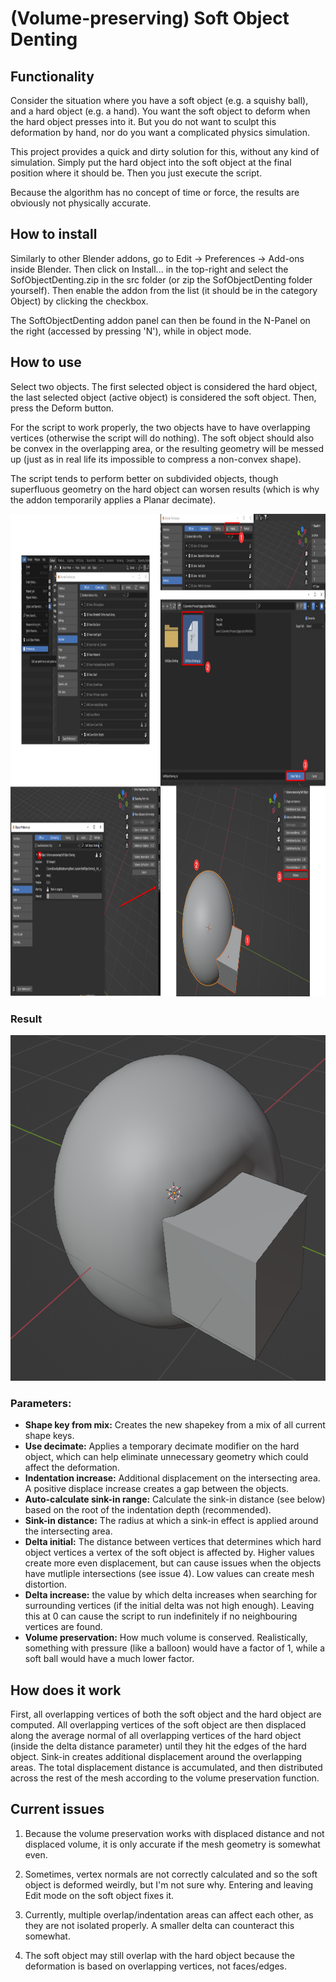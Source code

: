 # (Volume-preserving) Soft Object Denting
## Functionality

Consider the situation where you have a soft object (e.g. a squishy ball), and a hard object (e.g. a hand).
You want the soft object to deform when the hard object presses into it.
But you do not want to sculpt this deformation by hand, nor do you want a complicated physics simulation.

This project provides a quick and dirty solution for this, without any kind of simulation.
Simply put the hard object into the soft object at the final position where it should be.
Then you just execute the script.

Because the algorithm has no concept of time or force, the results are obviously not physically accurate.

## How to install
Similarly to other Blender addons, go to Edit -> Preferences -> Add-ons inside Blender.
Then click on Install... in the top-right and select the SofObjectDenting.zip in the src folder (or zip the SofObjectDenting folder yourself).
Then enable the addon from the list (it should be in the category Object) by clicking the checkbox.

The SoftObjectDenting addon panel can then be found in the N-Panel on the right (accessed by pressing 'N'), while in object mode.

## How to use
Select two objects. 
The first selected object is considered the hard object, the last selected object (active object) is considered the soft object.
Then, press the Deform button.

For the script to work properly, the two objects have to have overlapping vertices (otherwise the script will do nothing).
The soft object should also be convex in the overlapping area, or the resulting geometry will be messed up (just as in real life its impossible to compress a non-convex shape).

The script tends to perform better on subdivided objects, though superfluous geometry on the hard object can worsen results (which is why the addon temporarily applies a Planar decimate).

<img src="assets/showcase.png" width="1122" height="772">

### Result
<img src="assets/result.png" width="603" height="553">

### Parameters:
- **Shape key from mix:** Creates the new shapekey from a mix of all current shape keys.
- **Use decimate:** Applies a temporary decimate modifier on the hard object, which can help eliminate unnecessary geometry which could affect the deformation.
- **Indentation increase:** Additional displacement on the intersecting area. 
A positive displace increase creates a gap between the objects.
- **Auto-calculate sink-in range:** Calculate the sink-in distance (see below) based on the root of the indentation depth (recommended).
- **Sink-in distance:** The radius at which a sink-in effect is applied around the intersecting area.
- **Delta initial:** The distance between vertices that determines which hard object vertices a vertex of the soft object is affected by.
Higher values create more even displacement, but can cause issues when the objects have mutliple intersections (see issue 4).
Low values can create mesh distortion.
- **Delta increase:** the value by which delta increases when searching for surrounding vertices (if the initial delta was not high enough).
Leaving this at 0 can cause the script to run indefinitely if no neighbouring vertices are found.
- **Volume preservation:** How much volume is conserved.
Realistically, something with pressure (like a balloon) would have a factor of 1, while a soft ball would have a much lower factor.

## How does it work

First, all overlapping vertices of both the soft object and the hard object are computed.
All overlapping vertices of the soft object are then displaced along the average normal of all overlapping vertices of the hard object (inside the delta distance parameter) until they hit the edges of the hard object.
Sink-in creates additional displacement around the overlapping areas.
The total displacement distance is accumulated, and then distributed across the rest of the mesh according to the volume preservation function.
## Current issues

1. Because the volume preservation works with displaced distance and not displaced volume, it is only accurate if the mesh geometry is somewhat even.

2. Sometimes, vertex normals are not correctly calculated and so the soft object is deformed weirdly, but I'm not sure why.
Entering and leaving Edit mode on the soft object fixes it.

3. Currently, multiple overlap/indentation areas can affect each other, as they are not isolated properly.
A smaller delta can counteract this somewhat.

4. The soft object may still overlap with the hard object because the deformation is based on overlapping vertices, not faces/edges.
